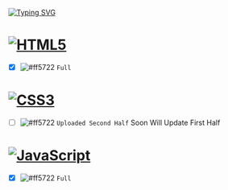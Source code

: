 [![Typing SVG](https://readme-typing-svg.herokuapp.com?color=%23298EBB&center=true&vCenter=true&lines=Elzero+Web+School;Front-End+Devolpment;Osama+Elzero+%3C3;HTML;JavaScript;www.elzero.org;CSS)](https://git.io/typing-svg)

# [![HTML5](https://img.shields.io/badge/-HTML5-E34F26?style=flat-square&logo=html5&logoColor=white)](https://github.com/xiyini/elzero/tree/main/html)
- [x] ![#ff5722](https://via.placeholder.com/12/ff5722/000000?text=+) `Full`
# [![CSS3](https://img.shields.io/badge/-CSS3-1572B6?style=flat-square&logo=css3)](https://github.com/xiyini/elzero/tree/main/css)
- [ ] ![#ff5722](https://via.placeholder.com/12/ff5722/000000?text=+) `Uploaded Second Half` Soon Will Update First Half
# [![JavaScript](https://img.shields.io/badge/-JavaScript-black?style=flat-square&logo=javascript)](https://github.com/xiyini/elzero/tree/main/js)
- [x] ![#ff5722](https://via.placeholder.com/12/ff5722/000000?text=+) `Full`
